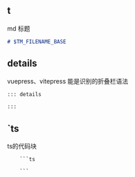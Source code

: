 <!-- prettier-ignore-start -->

## t
md 标题
```markdown
# $TM_FILENAME_BASE

```

## details
vuepress、vitepress 能是识别的折叠栏语法
```markdown
::: details

:::
```

## `ts
ts的代码块
```
	```ts

	```
```

<!-- prettier-ignore-end -->
